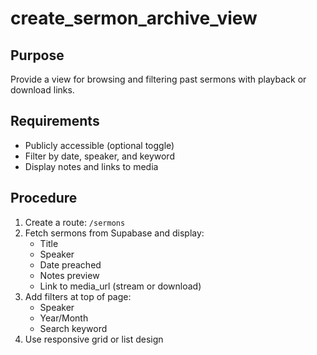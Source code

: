 # create_sermon_archive_view

## Purpose
Provide a view for browsing and filtering past sermons with playback or download links.

## Requirements
- Publicly accessible (optional toggle)
- Filter by date, speaker, and keyword
- Display notes and links to media

## Procedure
1. Create a route: `/sermons`
2. Fetch sermons from Supabase and display:
   - Title
   - Speaker
   - Date preached
   - Notes preview
   - Link to media_url (stream or download)
3. Add filters at top of page:
   - Speaker
   - Year/Month
   - Search keyword
4. Use responsive grid or list design
